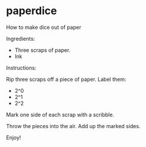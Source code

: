 paperdice
=========

How to make dice out of paper

Ingredients:
- Three scraps of paper. 
- Ink

Instructions:

Rip three scraps off a piece of paper.
Label them:
- 2^0
- 2^1
- 2^2

Mark one side of each scrap with a scribble.

Throw the pieces into the air. 
Add up the marked sides.

Enjoy!
